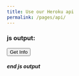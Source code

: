 ```yaml
---
title: Use our Heroku api
permalink: /pages/api/
---
```


<script>
    $("#javascriptOutput").after("I wrote this with Javascript")

    async function sendGetRequest(){
        var response = await fetch("https://passapiproject.herokuapp.com/api/v1/Uptime");
        var json = await response.json();
        $("#javascriptOutput").after(json)
    }
    function sendPostRequest(){
        //
    }
    function sendDeleteRequest(){
        //
    }
</script>

### js output:
<button  onClick="sendGetRequest()">Get Info</button>
<div id="javascriptOutput"></div>


##### end js output
